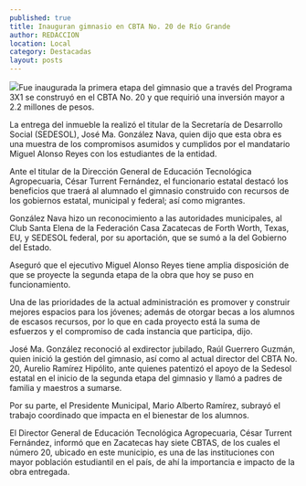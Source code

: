 ```yaml
---
published: true
title: Inauguran gimnasio en CBTA No. 20 de Río Grande
author: REDACCION
location: Local
category: Destacadas
layout: posts
---
```


![](http://i.imgur.com/Pdq7nQim.jpg)Fue inaugurada la primera etapa del gimnasio que a través del Programa 3X1 se construyó en el CBTA No. 20 y que requirió una inversión mayor a 2.2 millones de pesos.
 
La entrega del inmueble la realizó el titular de la Secretaría de Desarrollo Social (SEDESOL), José Ma. González Nava, quien dijo que esta obra es una muestra de los compromisos asumidos y cumplidos por el mandatario Miguel Alonso Reyes con los estudiantes de la entidad.
 
Ante el titular de la Dirección General de Educación Tecnológica Agropecuaria, César Turrent Fernández, el funcionario estatal destacó los beneficios que traerá al alumnado el gimnasio construido con recursos de los gobiernos estatal, municipal y federal; así como migrantes.
 
González Nava hizo un reconocimiento a las autoridades municipales, al Club Santa Elena de la Federación Casa Zacatecas de Forth Worth, Texas, EU, y SEDESOL federal, por su aportación, que se sumó a la del Gobierno del Estado.
 
Aseguró que el ejecutivo Miguel Alonso Reyes tiene amplia disposición de que se proyecte la segunda etapa de la obra que hoy se puso en funcionamiento.
 
Una de las prioridades de la actual administración es promover y construir mejores espacios para los jóvenes; además de otorgar becas a los alumnos de escasos recursos, por lo que en cada proyecto está la suma de esfuerzos y el compromiso de cada instancia que participa, dijo.
 
José Ma. González reconoció al exdirector jubilado, Raúl Guerrero Guzmán, quien inició la gestión del gimnasio, así como al actual director del CBTA No. 20, Aurelio Ramírez Hipólito, ante quienes patentizó el apoyo de la Sedesol estatal en el inicio de la segunda etapa del gimnasio y llamó a padres de familia y maestros a sumarse.
 
Por su parte, el Presidente Municipal, Mario Alberto Ramírez, subrayó el trabajo coordinado que impacta en el bienestar de los alumnos.
 
El Director General de Educación Tecnológica Agropecuaria, César Turrent Fernández, informó que en Zacatecas hay siete CBTAS, de los cuales el número 20, ubicado en este municipio, es una de las instituciones con mayor población estudiantil en el país, de ahí la importancia e impacto de la obra entregada.
